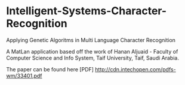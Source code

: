 Intelligent-Systems-Character-Recognition
=========================================

Applying Genetic Algoritms in Multi Language Character Recognition 

A MatLan application based off the work of Hanan Aljuaid - Faculty of Computer Science and Info System, Taif University, Taif, Saudi Arabia.

The paper can be found here [PDF] http://cdn.intechopen.com/pdfs-wm/33401.pdf
